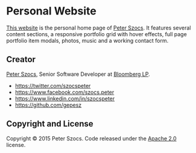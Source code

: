 # Personal Website

[This website](http://peter.szocs.info) is the personal home page of [Peter Szocs](http://peter.szocs.info/).  It features several content sections, 
a responsive portfolio grid with hover effects, full page portfolio item modals, photos, music and a working contact form.

## Creator

[Peter Szocs](http://peter.szocs.info/), Senior Software Developer at [Bloomberg LP](http://www.bloomberg.com/).

* https://twitter.com/szocspeter
* https://www.facebook.com/szocs.peter
* https://www.linkedin.com/in/szocspeter
* https://github.com/gepesz

## Copyright and License

Copyright &copy; 2015 Peter Szocs. Code released under the [Apache 2.0](http://www.apache.org/licenses/LICENSE-2.0) license.

